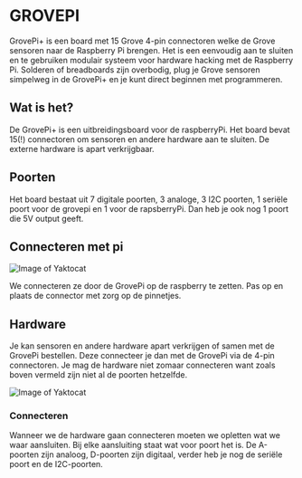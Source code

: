 
# GROVEPI

GrovePi+ is een board met 15 Grove 4-pin connectoren welke de Grove sensoren naar de Raspberry Pi brengen. Het is een eenvoudig aan te sluiten en te gebruiken modulair systeem voor hardware hacking met de Raspberry Pi. Solderen of breadboards zijn overbodig, plug je Grove sensoren simpelweg in de GrovePi+ en je kunt direct beginnen met programmeren.

## Wat is het? 

De GrovePi+ is een uitbreidingsboard voor de raspberryPi. Het board bevat 15(!) connectoren om sensoren en andere hardware aan te sluiten. De externe hardware is apart verkrijgbaar. 

## Poorten

Het board bestaat uit 7 digitale poorten, 3 analoge, 3 I2C poorten, 1 seriële poort voor de grovepi en 1 voor de rapsberryPi. Dan heb je ook nog 1 poort die 5V output geeft.

## Connecteren met pi

![Image of Yaktocat](https://seeeddoc.github.io/GrovePiPlus/img/GrovePi_Wiki_1.JPG)

We connecteren ze door de GrovePi op de raspberry te zetten. Pas op en plaats de connector met zorg op de pinnetjes.

## Hardware

Je kan sensoren en andere hardware apart verkrijgen of samen met de GrovePi bestellen. Deze connecteer je dan met de GrovePi via de 4-pin connectoren. Je mag de hardware niet zomaar connecteren want zoals boven vermeld zijn niet al de poorten hetzelfde. 

![Image of Yaktocat](https://plus.google.com/photos/photo/108068654917168499452/6675225546954954498?authkey=CJ2GzYCg1ri3sAE)

### Connecteren 

Wanneer we de hardware gaan connecteren moeten we opletten wat we waar aansluiten. Bij elke aansluiting staat wat voor poort het is. 
De A-poorten zijn analoog, D-poorten zijn digitaal, verder heb je nog de seriële poort en de I2C-poorten.

